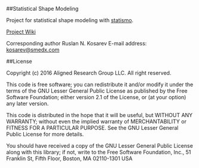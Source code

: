 ##Statistical Shape Modeling

Project for statistical shape modeling with [statismo](https://github.com/statismo/statismo).

[Project Wiki](https://github.com/RuslanKosarev/StatisticalShapeModeling/wiki)

Corresponding author Ruslan N. Kosarev 
E-mail address: kosarev@smedx.com


##License

Copyright (c) 2016 Aligned Research Group LLC. All right reserved.

This code is free software; you can redistribute it and/or modify it under the terms of the GNU Lesser General Public License as published by the Free Software Foundation; either version 2.1 of the License, or (at your option) any later version.

This code is distributed in the hope that it will be useful, but WITHOUT ANY WARRANTY; without even the implied warranty of MERCHANTABILITY or FITNESS FOR A PARTICULAR PURPOSE. See the GNU Lesser General Public License for more details.

You should have received a copy of the GNU Lesser General Public License along with this library; if not, write to the Free Software Foundation, Inc., 51 Franklin St, Fifth Floor, Boston, MA 02110-1301 USA



